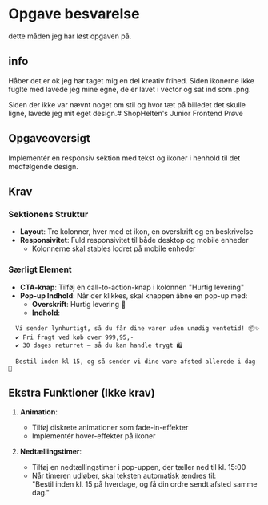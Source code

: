 # Opgave besvarelse

dette måden jeg har løst opgaven på.


## info
Håber det er ok jeg har taget mig en del kreativ frihed. 
Siden ikonerne ikke fuglte med lavede jeg mine egne, de er lavet i vector og sat ind som .png. 

Siden der ikke var nævnt noget om stil og hvor tæt på billedet det skulle ligne, lavede jeg mit eget design.# ShopHelten's Junior Frontend Prøve


## Opgaveoversigt

Implementér en responsiv sektion med tekst og ikoner i henhold til det medfølgende design.

## Krav

### Sektionens Struktur

- **Layout**: Tre kolonner, hver med et ikon, en overskrift og en beskrivelse
- **Responsivitet**: Fuld responsivitet til både desktop og mobile enheder
    - Kolonnerne skal stables lodret på mobile enheder

### Særligt Element

- **CTA-knap**: Tilføj en call-to-action-knap i kolonnen "Hurtig levering"
- **Pop-up Indhold**: Når der klikkes, skal knappen åbne en pop-up med:
    - **Overskrift**: Hurtig levering 🚀
    - **Indhold**:

```text
  Vi sender lynhurtigt, så du får dine varer uden unødig ventetid! 📦✨
  ✔ Fri fragt ved køb over 999,95,-
  ✔ 30 dages returret – så du kan handle trygt 🛍️

  Bestil inden kl 15, og så sender vi dine vare afsted allerede i dag 🚚
```

## Ekstra Funktioner (Ikke krav)

1. **Animation**:
    - Tilføj diskrete animationer som fade-in-effekter
    - Implementér hover-effekter på ikoner

2. **Nedtællingstimer**:
    - Tilføj en nedtællingstimer i pop-uppen, der tæller ned til kl. 15:00
    - Når timeren udløber, skal teksten automatisk ændres til:  
      "Bestil inden kl. 15 på hverdage, og få din ordre sendt afsted samme dag."

